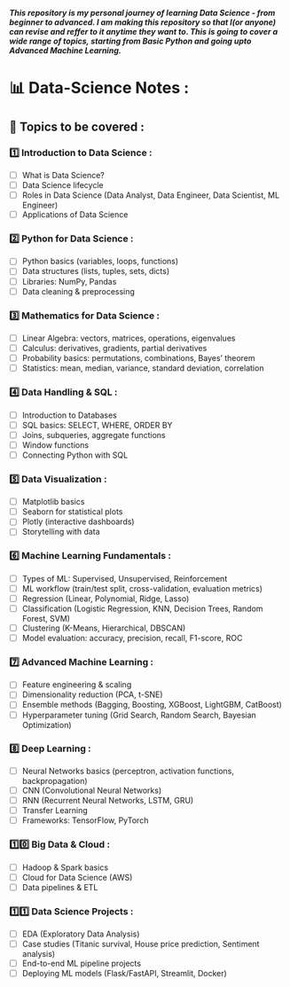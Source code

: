 ***This repository is my personal journey of learning Data Science - from beginner to advanced. I am making this repository so that I(or anyone) can revise and reffer to it anytime they want to. This is going to cover a wide range of topics, starting from Basic Python and going upto Advanced Machine Learning.***

# 📊 Data-Science Notes :

## 📂 Topics to be covered :

### 1️⃣ Introduction to Data Science :
- [ ] What is Data Science?  
- [ ] Data Science lifecycle  
- [ ] Roles in Data Science (Data Analyst, Data Engineer, Data Scientist, ML Engineer)  
- [ ] Applications of Data Science  

### 2️⃣ Python for Data Science : 
- [ ] Python basics (variables, loops, functions)  
- [ ] Data structures (lists, tuples, sets, dicts)  
- [ ] Libraries: NumPy, Pandas 
- [ ] Data cleaning & preprocessing  

### 3️⃣ Mathematics for Data Science :
- [ ] Linear Algebra: vectors, matrices, operations, eigenvalues  
- [ ] Calculus: derivatives, gradients, partial derivatives  
- [ ] Probability basics: permutations, combinations, Bayes’ theorem  
- [ ] Statistics: mean, median, variance, standard deviation, correlation  

### 4️⃣ Data Handling & SQL :
- [ ] Introduction to Databases  
- [ ] SQL basics: SELECT, WHERE, ORDER BY  
- [ ] Joins, subqueries, aggregate functions  
- [ ] Window functions  
- [ ] Connecting Python with SQL  

### 5️⃣ Data Visualization : 
- [ ] Matplotlib basics  
- [ ] Seaborn for statistical plots  
- [ ] Plotly (interactive dashboards)  
- [ ] Storytelling with data  

### 6️⃣ Machine Learning Fundamentals :
- [ ] Types of ML: Supervised, Unsupervised, Reinforcement  
- [ ] ML workflow (train/test split, cross-validation, evaluation metrics)  
- [ ] Regression (Linear, Polynomial, Ridge, Lasso)  
- [ ] Classification (Logistic Regression, KNN, Decision Trees, Random Forest, SVM)  
- [ ] Clustering (K-Means, Hierarchical, DBSCAN)  
- [ ] Model evaluation: accuracy, precision, recall, F1-score, ROC  

### 7️⃣ Advanced Machine Learning : 
- [ ] Feature engineering & scaling  
- [ ] Dimensionality reduction (PCA, t-SNE)  
- [ ] Ensemble methods (Bagging, Boosting, XGBoost, LightGBM, CatBoost)  
- [ ] Hyperparameter tuning (Grid Search, Random Search, Bayesian Optimization)  

### 8️⃣ Deep Learning :
- [ ] Neural Networks basics (perceptron, activation functions, backpropagation)  
- [ ] CNN (Convolutional Neural Networks)  
- [ ] RNN (Recurrent Neural Networks, LSTM, GRU)  
- [ ] Transfer Learning  
- [ ] Frameworks: TensorFlow, PyTorch    

### 1️⃣0️⃣ Big Data & Cloud :
- [ ] Hadoop & Spark basics  
- [ ] Cloud for Data Science (AWS)  
- [ ] Data pipelines & ETL  

### 1️⃣1️⃣ Data Science Projects : 
- [ ] EDA (Exploratory Data Analysis)  
- [ ] Case studies (Titanic survival, House price prediction, Sentiment analysis)  
- [ ] End-to-end ML pipeline projects  
- [ ] Deploying ML models (Flask/FastAPI, Streamlit, Docker)  

